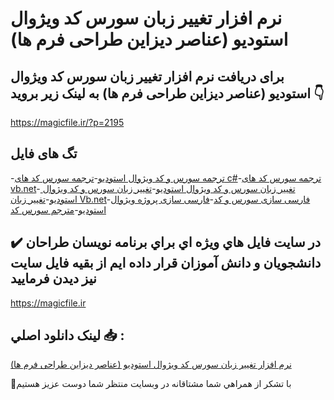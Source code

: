 # نرم افزار تغییر زبان سورس کد ویژوال استودیو (عناصر دیزاین طراحی فرم ها)

## برای دریافت نرم افزار تغییر زبان سورس کد ویژوال استودیو (عناصر دیزاین طراحی فرم ها) به لینک زیر بروید 👇

https://magicfile.ir/?p=2195

## تگ های فایل

-[ترجمه سورس و کد ویژوال استودیو](https://magicfile.ir/product/%d9%86%d8%b1%d9%85-%d8%a7%d9%81%d8%b2%d8%a7%d8%b1-%d8%aa%d8%ba%db%8c%db%8c%d8%b1-%d8%b2%d8%a8%d8%a7%d9%86-%d8%b3%d9%88%d8%b1%d8%b3-%d9%88-%da%a9%d8%af-%d9%88%db%8c%da%98%d9%88%d8%a7%d9%84-%d8%a7%d8%b3%d8%aa%d9%88%d8%af%db%8c%d9%88/)-[ترجمه سورس کد های c#](https://magicfile.ir/product/%d9%86%d8%b1%d9%85-%d8%a7%d9%81%d8%b2%d8%a7%d8%b1-%d8%aa%d8%ba%db%8c%db%8c%d8%b1-%d8%b2%d8%a8%d8%a7%d9%86-%d8%b3%d9%88%d8%b1%d8%b3-%d9%88-%da%a9%d8%af-%d9%88%db%8c%da%98%d9%88%d8%a7%d9%84-%d8%a7%d8%b3%d8%aa%d9%88%d8%af%db%8c%d9%88/)-[ترجمه سورس کد های vb.net](https://magicfile.ir/product/%d9%86%d8%b1%d9%85-%d8%a7%d9%81%d8%b2%d8%a7%d8%b1-%d8%aa%d8%ba%db%8c%db%8c%d8%b1-%d8%b2%d8%a8%d8%a7%d9%86-%d8%b3%d9%88%d8%b1%d8%b3-%d9%88-%da%a9%d8%af-%d9%88%db%8c%da%98%d9%88%d8%a7%d9%84-%d8%a7%d8%b3%d8%aa%d9%88%d8%af%db%8c%d9%88/)-[ تغییر زبان سورس و کد ویژوال استودیو](https://magicfile.ir/product/%d9%86%d8%b1%d9%85-%d8%a7%d9%81%d8%b2%d8%a7%d8%b1-%d8%aa%d8%ba%db%8c%db%8c%d8%b1-%d8%b2%d8%a8%d8%a7%d9%86-%d8%b3%d9%88%d8%b1%d8%b3-%d9%88-%da%a9%d8%af-%d9%88%db%8c%da%98%d9%88%d8%a7%d9%84-%d8%a7%d8%b3%d8%aa%d9%88%d8%af%db%8c%d9%88/)-[تغییر زبان سورس و کد ویژوال استودیو](https://magicfile.ir/product/%d9%86%d8%b1%d9%85-%d8%a7%d9%81%d8%b2%d8%a7%d8%b1-%d8%aa%d8%ba%db%8c%db%8c%d8%b1-%d8%b2%d8%a8%d8%a7%d9%86-%d8%b3%d9%88%d8%b1%d8%b3-%d9%88-%da%a9%d8%af-%d9%88%db%8c%da%98%d9%88%d8%a7%d9%84-%d8%a7%d8%b3%d8%aa%d9%88%d8%af%db%8c%d9%88/)-[تغییر زبان Vb.net](https://magicfile.ir/product/%d9%86%d8%b1%d9%85-%d8%a7%d9%81%d8%b2%d8%a7%d8%b1-%d8%aa%d8%ba%db%8c%db%8c%d8%b1-%d8%b2%d8%a8%d8%a7%d9%86-%d8%b3%d9%88%d8%b1%d8%b3-%d9%88-%da%a9%d8%af-%d9%88%db%8c%da%98%d9%88%d8%a7%d9%84-%d8%a7%d8%b3%d8%aa%d9%88%d8%af%db%8c%d9%88/)-[فارسی سازی سورس و کد](https://magicfile.ir/product/%d9%86%d8%b1%d9%85-%d8%a7%d9%81%d8%b2%d8%a7%d8%b1-%d8%aa%d8%ba%db%8c%db%8c%d8%b1-%d8%b2%d8%a8%d8%a7%d9%86-%d8%b3%d9%88%d8%b1%d8%b3-%d9%88-%da%a9%d8%af-%d9%88%db%8c%da%98%d9%88%d8%a7%d9%84-%d8%a7%d8%b3%d8%aa%d9%88%d8%af%db%8c%d9%88/)-[فارسی سازی پروژه ویژوال استودیو](https://magicfile.ir/product/%d9%86%d8%b1%d9%85-%d8%a7%d9%81%d8%b2%d8%a7%d8%b1-%d8%aa%d8%ba%db%8c%db%8c%d8%b1-%d8%b2%d8%a8%d8%a7%d9%86-%d8%b3%d9%88%d8%b1%d8%b3-%d9%88-%da%a9%d8%af-%d9%88%db%8c%da%98%d9%88%d8%a7%d9%84-%d8%a7%d8%b3%d8%aa%d9%88%d8%af%db%8c%d9%88/)-[مترجم سورس کد](https://magicfile.ir/product/%d9%86%d8%b1%d9%85-%d8%a7%d9%81%d8%b2%d8%a7%d8%b1-%d8%aa%d8%ba%db%8c%db%8c%d8%b1-%d8%b2%d8%a8%d8%a7%d9%86-%d8%b3%d9%88%d8%b1%d8%b3-%d9%88-%da%a9%d8%af-%d9%88%db%8c%da%98%d9%88%d8%a7%d9%84-%d8%a7%d8%b3%d8%aa%d9%88%d8%af%db%8c%d9%88/)

## ✔️ در سايت فايل هاي ويژه اي براي برنامه نويسان طراحان دانشجويان و دانش آموزان قرار داده ايم از بقيه فايل سايت نيز ديدن فرماييد

https://magicfile.ir


## لينک دانلود اصلي 📥 :

[نرم افزار تغییر زبان سورس کد ویژوال استودیو (عناصر دیزاین طراحی فرم ها)](https://magicfile.ir/product/%d9%86%d8%b1%d9%85-%d8%a7%d9%81%d8%b2%d8%a7%d8%b1-%d8%aa%d8%ba%db%8c%db%8c%d8%b1-%d8%b2%d8%a8%d8%a7%d9%86-%d8%b3%d9%88%d8%b1%d8%b3-%d9%88-%da%a9%d8%af-%d9%88%db%8c%da%98%d9%88%d8%a7%d9%84-%d8%a7%d8%b3%d8%aa%d9%88%d8%af%db%8c%d9%88/) 


🙏با تشکر از همراهي شما مشتاقانه در وبسایت منتظر شما دوست عزیز هستیم

